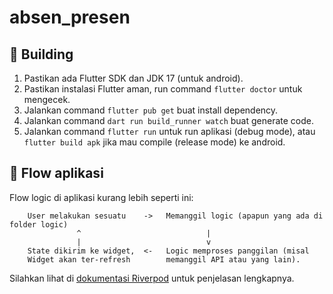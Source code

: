 # absen_presen

## 🔨 Building
1. Pastikan ada Flutter SDK dan JDK 17 (untuk android).
2. Pastikan instalasi Flutter aman, run command `flutter doctor` untuk mengecek.
3. Jalankan command `flutter pub get` buat install dependency.
4. Jalankan command `dart run build_runner watch` buat generate code.
5. Jalankan command `flutter run` untuk run aplikasi (debug mode), atau `flutter build apk` jika mau compile (release mode) ke android.

## 🔀 Flow aplikasi
Flow logic di aplikasi kurang lebih seperti ini:

```
    User melakukan sesuatu    ->   Memanggil logic (apapun yang ada di folder logic)
               ^                            |
               |                            v
    State dikirim ke widget,  <-   Logic memproses panggilan (misal
    Widget akan ter-refresh        memanggil API atau yang lain).

```
Silahkan lihat di [dokumentasi Riverpod](https://riverpod.dev/) untuk penjelasan lengkapnya.
